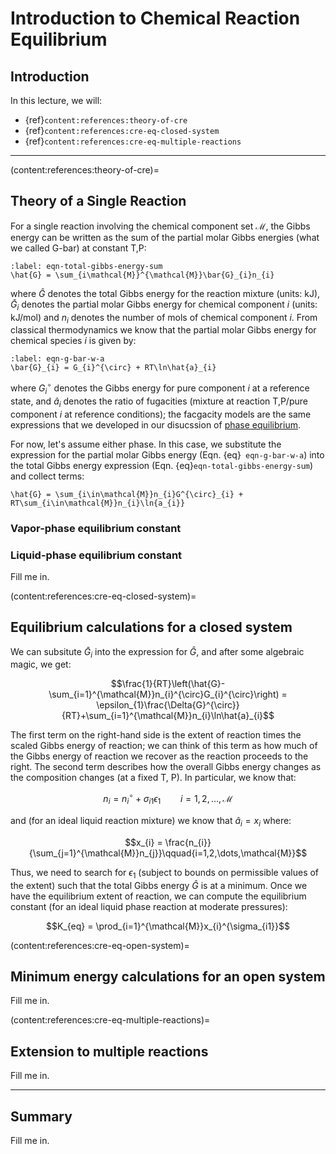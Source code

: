 # Introduction to Chemical Reaction Equilibrium

## Introduction

In this lecture, we will:
* {ref}`content:references:theory-of-cre`
* {ref}`content:references:cre-eq-closed-system`
* {ref}`content:references:cre-eq-multiple-reactions`

---

(content:references:theory-of-cre)=
## Theory of a Single Reaction
For a single reaction involving the chemical component set $\mathcal{M}$, the Gibbs energy can be written as the sum of the partial molar Gibbs energies (what we called G-bar) at constant T,P:

```{math}
:label: eqn-total-gibbs-energy-sum
\hat{G} = \sum_{i\mathcal{M}}^{\mathcal{M}}\bar{G}_{i}n_{i}
```

where $\hat{G}$ denotes the total Gibbs energy for the reaction mixture (units: kJ), $\bar{G}_{i}$ denotes the partial molar Gibbs energy for chemical component $i$ (units: kJ/mol) and $n_{i}$ denotes the number of mols of chemical component $i$. From classical thermodynamics we know that the partial molar Gibbs energy for chemical species $i$ is given by:

```{math}
:label: eqn-g-bar-w-a
\bar{G}_{i} = G_{i}^{\circ} + RT\ln\hat{a}_{i}
```

where $G_{i}^{\circ}$ denotes the Gibbs energy for pure component $i$ at a reference state, and $\hat{a}_{i}$ denotes the ratio of fugacities (mixture at reaction T,P/pure component $i$ at reference conditions);  the facgacity models are the same expressions that we developed in our disucssion of [phase equilibrium](../chapter-2-dir/chapter-2-intro.md).

For now, let's assume either phase. In this case, we substitute the expression for the partial molar Gibbs energy (Eqn. {eq}` eqn-g-bar-w-a`) into the total Gibbs energy expression (Eqn. {eq}`eqn-total-gibbs-energy-sum`) and collect terms:

```{math}
\hat{G} = \sum_{i\in\mathcal{M}}n_{i}G^{\circ}_{i} + RT\sum_{i\in\mathcal{M}}n_{i}\ln{a_{i}}
```



### Vapor-phase equilibrium constant


### Liquid-phase equilibrium constant
Fill me in.

(content:references:cre-eq-closed-system)=
## Equilibrium calculations for a closed system
We can subsitute $\bar{G}_{i}$ into the expression for $\hat{G}$, and after some algebraic magic, we get:

$$\frac{1}{RT}\left(\hat{G}-\sum_{i=1}^{\mathcal{M}}n_{i}^{\circ}G_{i}^{\circ}\right) = 
\epsilon_{1}\frac{\Delta{G}^{\circ}}{RT}+\sum_{i=1}^{\mathcal{M}}n_{i}\ln\hat{a}_{i}$$

The first term on the right-hand side is the extent of reaction times the scaled Gibbs energy of reaction; we can think of this term as how much of the Gibbs energy of reaction we recover as the reaction proceeds to the right. The second term describes how the overall Gibbs energy changes as the composition changes (at a fixed T, P). In particular, we know that:

$$n_{i} = n_{i}^{\circ}+\sigma_{i1}\epsilon_{1}\qquad{i=1,2,\dots,\mathcal{M}}$$

and (for an ideal liquid reaction mixture) we know that $\hat{a}_{i}=x_{i}$ where:

$$x_{i} = \frac{n_{i}}{\sum_{j=1}^{\mathcal{M}}n_{j}}\qquad{i=1,2,\dots,\mathcal{M}}$$

Thus, we need to search for $\epsilon_{1}$ (subject to bounds on permissible values of the extent) such that the total Gibbs energy $\hat{G}$ is at a minimum. Once we have the equilibrium extent of reaction, we can compute the equilibrium constant (for an ideal liquid phase reaction at moderate pressures):

$$K_{eq} = \prod_{i=1}^{\mathcal{M}}x_{i}^{\sigma_{i1}}$$

(content:references:cre-eq-open-system)=
## Minimum energy calculations for an open system
Fill me in.

(content:references:cre-eq-multiple-reactions)=
## Extension to multiple reactions
Fill me in.

---

## Summary
Fill me in.